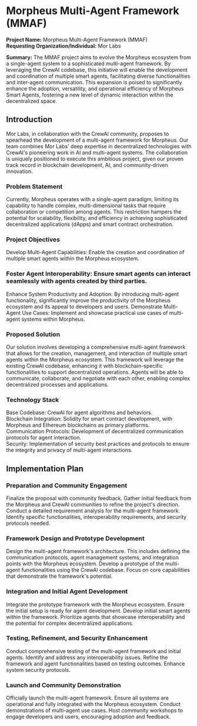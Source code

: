 # Morpheus Multi-Agent Framework (MMAF)
**Project Name:** Morpheus Multi-Agent Framework (MMAF)  
**Requesting Organization/Individual:** Mor Labs

**Summary:** The MMAF project aims to evolve the Morpheus ecosystem from a single-agent system to a sophisticated multi-agent framework. By leveraging the CrewAI codebase, this initiative will enable the development and coordination of multiple smart agents, facilitating diverse functionalities and inter-agent communication. This expansion is poised to significantly enhance the adoption, versatility, and operational efficiency of Morpheus Smart Agents, fostering a new level of dynamic interaction within the decentralized space.

## Introduction
Mor Labs, in collaboration with the CrewAI community, proposes to spearhead the development of a multi-agent framework for Morpheus. Our team combines Mor Labs' deep expertise in decentralized technologies with CrewAI's pioneering work in AI and multi-agent systems. The collaboration is uniquely positioned to execute this ambitious project, given our proven track record in blockchain development, AI, and community-driven innovation.

### Problem Statement
Currently, Morpheus operates with a single-agent paradigm, limiting its capability to handle complex, multi-dimensional tasks that require collaboration or competition among agents. This restriction hampers the potential for scalability, flexibility, and efficiency in achieving sophisticated decentralized applications (dApps) and smart contract orchestration.

### Project Objectives
Develop Multi-Agent Capabilities: Enable the creation and coordination of multiple smart agents within the Morpheus ecosystem.

### Foster Agent Interoperability: Ensure smart agents can interact seamlessly with agents created by third parties.
Enhance System Productivity and Adoption: By introducing multi-agent functionality, significantly improve the productivity of the Morpheus ecosystem and its appeal to developers and users.
Demonstrate Multi-Agent Use Cases: Implement and showcase practical use cases of multi-agent systems within Morpheus.

### Proposed Solution
Our solution involves developing a comprehensive multi-agent framework that allows for the creation, management, and interaction of multiple smart agents within the Morpheus ecosystem. This framework will leverage the existing CrewAI codebase, enhancing it with blockchain-specific functionalities to support decentralized operations. Agents will be able to communicate, collaborate, and negotiate with each other, enabling complex decentralized processes and applications.

### Technology Stack
Base Codebase: CrewAI for agent algorithms and behaviors.  
Blockchain Integration: Solidity for smart contract development, with Morpheus and Ethereum blockchains as primary platforms.  
Communication Protocols: Development of decentralized communication protocols for agent interaction.  
Security: Implementation of security best practices and protocols to ensure the integrity and privacy of multi-agent interactions.  

## Implementation Plan
### Preparation and Community Engagement 
Finalize the proposal with community feedback. Gather initial feedback from the Morpheus and CrewAI communities to refine the project's direction. 
Conduct a detailed requirement analysis for the multi-agent framework. Identify specific functionalities, interoperability requirements, and security protocols needed.

### Framework Design and Prototype Development
Design the multi-agent framework's architecture. This includes defining the communication protocols, agent management systems, and integration points with the Morpheus ecosystem.
Develop a prototype of the multi-agent functionalities using the CrewAI codebase. Focus on core capabilities that demonstrate the framework's potential.

### Integration and Initial Agent Development
Integrate the prototype framework with the Morpheus ecosystem. Ensure the initial setup is ready for agent development.
Develop initial smart agents within the framework. Prioritize agents that showcase interoperability and the potential for complex decentralized applications.

### Testing, Refinement, and Security Enhancement
Conduct comprehensive testing of the multi-agent framework and initial agents. Identify and address any interoperability issues.
Refine the framework and agent functionalities based on testing outcomes. Enhance system security protocols. 

### Launch and Community Demonstration
Officially launch the multi-agent framework. Ensure all systems are operational and fully integrated with the Morpheus ecosystem.
Conduct demonstrations of multi-agent use cases. Host community workshops to engage developers and users, encouraging adoption and feedback. 

